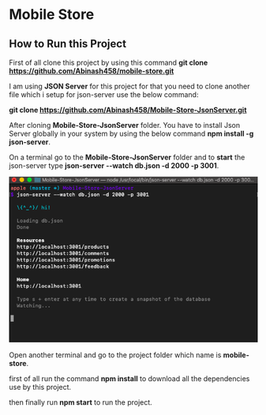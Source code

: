 # Mobile Store

## How to Run this Project

First of all clone this project by using this command 
**git clone https://github.com/Abinash458/mobile-store.git**

I am using **JSON Server** for this project for that you need to clone another file which i setup for json-server use the below command:

**git clone https://github.com/Abinash458/Mobile-Store-JsonServer.git**

After cloning **Mobile-Store-JsonServer** folder.
You have to install Json Server globally in your system by using the below command
**npm install -g json-server**.

On a terminal go to the **Mobile-Store-JsonServer** folder and to **start** the json-server type
**json-server --watch db.json -d 2000 -p 3001**.

![alt text](https://github.com/Abinash458/mobile-store/blob/master/ReadmeImage/json-server.png)

Open another terminal and go to the project folder which name is **mobile-store**.

first of all run the command **npm install** to download all the dependencies use by this project.

then finally run **npm start** to run the project.